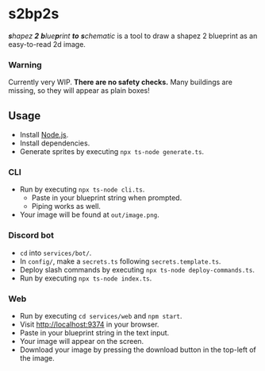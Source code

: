 # s2bp2s

_**s**hapez **2** **b**lue**p**rint **to** **s**chematic_
is a tool to draw a shapez 2 blueprint
as an easy-to-read 2d image.

### Warning

Currently very WIP.
**There are no safety checks.**
Many buildings are missing,
so they will appear as plain boxes!

## Usage

* Install [Node.js](https://nodejs.org/).
* Install dependencies.
* Generate sprites by executing `npx ts-node generate.ts`.

### CLI

* Run by executing `npx ts-node cli.ts`.
  * Paste in your blueprint string when prompted.
  * Piping works as well.
* Your image will be found at `out/image.png`.

### Discord bot

* `cd` into `services/bot/`.
* In `config/`, make a `secrets.ts` following `secrets.template.ts`.
* Deploy slash commands by executing `npx ts-node deploy-commands.ts`.
* Run by executing `npx ts-node index.ts`.

### Web

* Run by executing `cd services/web` and `npm start`.
* Visit [http://localhost:9374](http://localhost:9374) in your browser.
* Paste in your blueprint string in the text input.
* Your image will appear on the screen.
* Download your image by pressing the download button in the top-left of the image.
